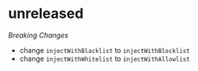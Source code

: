 # unreleased

_Breaking Changes_

* change `injectWithBlacklist` to `injectWithBlocklist`
* change `injectWithWhitelist` to `injectWithAllowlist`
